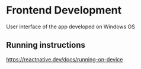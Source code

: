 # Frontend Development
User interface of the app developed on Windows OS

## Running instructions
https://reactnative.dev/docs/running-on-device
